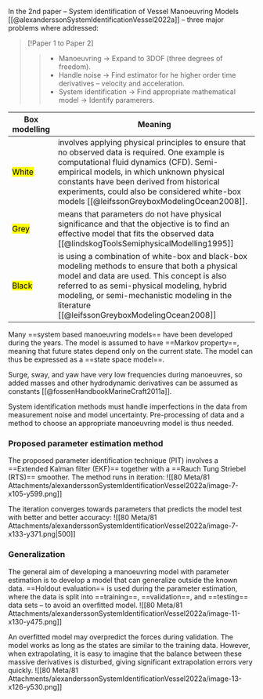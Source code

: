 In the 2nd paper – System identification of Vessel Manoeuvring Models [[@alexanderssonSystemIdentificationVessel2022a]] – three major problems where addressed:
> [!Paper 1 to Paper 2]  
>> * Manoeuvring → Expand to 3DOF (three degrees of freedom).
>> * Handle noise → Find estimator for he higher order time derivatives – velocity and acceleration. 
>> * System identification → Find appropriate mathematical model → Identify paramerers.

| Box modelling                         | Meaning                                                                                                                                                                                                                                                                                                                          |
| ------------------------------------- | -------------------------------------------------------------------------------------------------------------------------------------------------------------------------------------------------------------------------------------------------------------------------------------------------------------------------------- |
| <mark class="hltr-white">White</mark> | involves applying physical principles to ensure that no observed data is required. One example is computational fluid dynamics (CFD). Semi-empirical models, in which unknown physical constants have been derived from historical experiments, could also be considered white-box models [[@leifssonGreyboxModelingOcean2008]]. |
| <mark class="hltr-grey">Grey</mark>   | means that parameters do not have physical significance and that the objective is to find an effective model that fits the observed data [[@lindskogToolsSemiphysicalModelling1995]]                                                                                                                                             |
| <mark class="hltr-black">Black</mark> | is using a combination of white-box and black-box modeling methods to ensure that both a physical model and data are used. This concept is also referred to as semi-physical modeling, hybrid modeling, or semi-mechanistic modeling in the literature [[@leifssonGreyboxModelingOcean2008]]                                     |

Many ==system based manoeuvring models== have been developed during the years.
The model is assumed to have ==Markov property==, meaning that future states depend only on the current state. The model can thus be expressed as a ==state space model==.

Surge, sway, and yaw have very low frequencies during manoeuvres, so added masses and other hydrodynamic derivatives can be assumed as constants [[@fossenHandbookMarineCraft2011a]].

System identification methods must handle imperfections in the data from measurement noise and model uncertainty. Pre-processing of data and a method to choose an appropriate manoeuvring model is thus needed.
### Proposed parameter estimation method
The proposed parameter identification technique (PIT) involves a ==Extended Kalman filter (EKF)== together with a ==Rauch Tung Striebel (RTS)== smoother.
The method runs in iteration:
![[80 Meta/81 Attachments/alexanderssonSystemIdentificationVessel2022a/image-7-x105-y599.png]] 

The iteration converges towards parameters that predicts the model test with better and better accuracy:
![[80 Meta/81 Attachments/alexanderssonSystemIdentificationVessel2022a/image-7-x133-y371.png|500]] 
### Generalization
The general aim of developing a manoeuvring model with parameter estimation is to develop a model that can generalize outside the known data. ==Holdout evaluation== is used during the parameter estimation, where the data is split into ==training==, ==validation==, and ==testing== data sets – to avoid an overfitted model. 
![[80 Meta/81 Attachments/alexanderssonSystemIdentificationVessel2022a/image-11-x130-y475.png]] 

An overfitted model may overpredict the forces during validation. The model works as long as the states are similar to the training data. However, when extrapolating, it is easy to imagine that the balance between these massive derivatives is disturbed, giving significant extrapolation errors very quickly.
![[80 Meta/81 Attachments/alexanderssonSystemIdentificationVessel2022a/image-13-x126-y530.png]] 
 